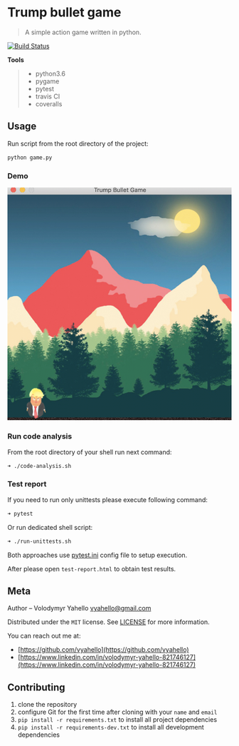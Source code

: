# Trump bullet game
> A simple action game written in python.

[![Build Status](https://api.travis-ci.org/vyahello/trump-bullet-game.svg?branch=master)](https://travis-ci.org/vyahello/trump-bullet-game)

**Tools**
> - python3.6
> - pygame
> - pytest
> - travis CI
> - coveralls

## Usage
Run script from the root directory of the project:
```bash
python game.py
```

### Demo
![Screenshot](images/game.png)

### Run code analysis
From the root directory of your shell run next command:
```bash
➜ ./code-analysis.sh
```

### Test report

If you need to run only unittests please execute following command:
```bash
➜ pytest
```
Or run dedicated shell script:
```bash
➜ ./run-unittests.sh
```

Both approaches use [pytest.ini](pytest.ini) config file to setup execution.

After please open `test-report.html` to obtain test results.

## Meta
Author – Volodymyr Yahello vyahello@gmail.com

Distributed under the `MIT` license. See [LICENSE](LICENSE.md) for more information.

You can reach out me at:
* [https://github.com/vyahello](https://github.com/vyahello)
* [https://www.linkedin.com/in/volodymyr-yahello-821746127](https://www.linkedin.com/in/volodymyr-yahello-821746127)

## Contributing
1. clone the repository
2. configure Git for the first time after cloning with your `name` and `email`
3. `pip install -r requirements.txt` to install all project dependencies
4. `pip install -r requirements-dev.txt` to install all development dependencies

